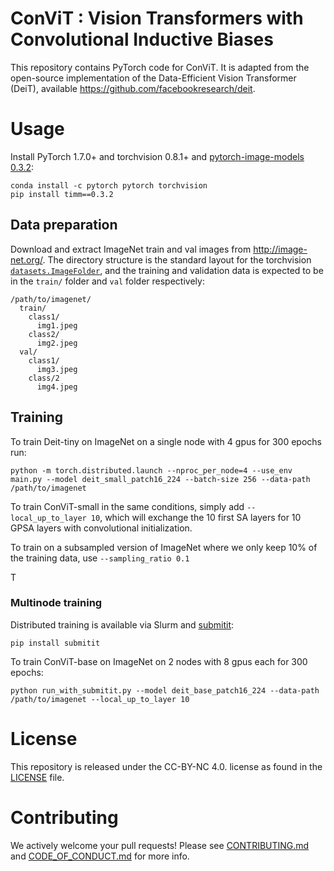 # ConViT : Vision Transformers with Convolutional Inductive Biases

This repository contains PyTorch code for ConViT. It is adapted from the open-source implementation of the Data-Efficient Vision Transformer (DeiT), available https://github.com/facebookresearch/deit.

# Usage

Install PyTorch 1.7.0+ and torchvision 0.8.1+ and [pytorch-image-models 0.3.2](https://github.com/rwightman/pytorch-image-models):

```
conda install -c pytorch pytorch torchvision
pip install timm==0.3.2
```

## Data preparation

Download and extract ImageNet train and val images from http://image-net.org/.
The directory structure is the standard layout for the torchvision [`datasets.ImageFolder`](https://pytorch.org/docs/stable/torchvision/datasets.html#imagefolder), and the training and validation data is expected to be in the `train/` folder and `val` folder respectively:

```
/path/to/imagenet/
  train/
    class1/
      img1.jpeg
    class2/
      img2.jpeg
  val/
    class1/
      img3.jpeg
    class/2
      img4.jpeg
```


## Training
To train Deit-tiny on ImageNet on a single node with 4 gpus for 300 epochs run:

```
python -m torch.distributed.launch --nproc_per_node=4 --use_env main.py --model deit_small_patch16_224 --batch-size 256 --data-path /path/to/imagenet
```

To train ConViT-small in the same conditions, simply add ```--local_up_to_layer 10```, which will exchange the 10 first SA layers for 10 GPSA layers with convolutional initialization.

To train on a subsampled version of ImageNet where we only keep 10% of the training data, use ```--sampling_ratio 0.1```

T


### Multinode training

Distributed training is available via Slurm and [submitit](https://github.com/facebookincubator/submitit):

```
pip install submitit
```

To train ConViT-base on ImageNet on 2 nodes with 8 gpus each for 300 epochs:

```
python run_with_submitit.py --model deit_base_patch16_224 --data-path /path/to/imagenet --local_up_to_layer 10
```

# License
This repository is released under the CC-BY-NC 4.0. license as found in the [LICENSE](LICENSE) file.

# Contributing
We actively welcome your pull requests! Please see [CONTRIBUTING.md](.github/CONTRIBUTING.md) and [CODE_OF_CONDUCT.md](.github/CODE_OF_CONDUCT.md) for more info.
